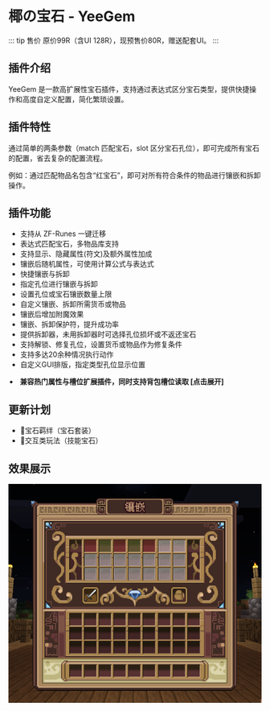 <script setup>import {ref} from 'vue';

const isOpen = ref(false)
</script>

# 椰の宝石 - YeeGem

::: tip 售价
原价99R（含UI 128R），现预售价80R，赠送配套UI。
:::

## 插件介绍

YeeGem 是一款高扩展性宝石插件，支持通过表达式区分宝石类型，提供快捷操作和高度自定义配置，简化繁琐设置。

## 插件特性

通过简单的两条参数（match 匹配宝石，slot 区分宝石孔位），即可完成所有宝石的配置，省去复杂的配置流程。

例如：通过匹配物品名包含“红宝石”，即可对所有符合条件的物品进行镶嵌和拆卸操作。

## 插件功能

- 支持从 ZF-Runes 一键迁移
- 表达式匹配宝石，多物品库支持
- 支持显示、隐藏属性(符文)及额外属性加成
- 镶嵌后随机属性，可使用计算公式与表达式
- 快捷镶嵌与拆卸
- 指定孔位进行镶嵌与拆卸
- 设置孔位或宝石镶嵌数量上限
- 自定义镶嵌、拆卸所需货币或物品
- 镶嵌后增加附魔效果
- 镶嵌、拆卸保护符，提升成功率
- 提供拆卸器，未用拆卸器时可选择孔位损坏或不返还宝石
- 支持解锁、修复孔位，设置货币或物品作为修复条件
- 支持多达20余种情况执行动作
- 自定义GUI排版，指定类型孔位显示位置

<details>
<summary style="font-weight: bold">兼容热门属性与槽位扩展插件，同时支持背包槽位读取 [点击展开]</summary>

- ✅属性 SX-Attribute
- ✅属性 AttributePlus
- ✅属性 ItemLoreOrigin
- ✅属性 OriginAttribute
- ✅龙核 DragonCore
- ✅萌芽 GermPlugin
- ✅时装 DragonInventory
- ✅饰品 YeeJewelry
- ✅饰品 LyInventory
- ✅饰品 LegendJewelry
- ✅饰品 AttributeInventory

</details>



<style>
details summary {
  list-style: inside;
  padding-left: 3px;
}
</style>

## 更新计划

- 🚧宝石羁绊（宝石套装）
- 🚧交互类玩法（技能宝石）

## 效果展示
![赠送UI.png](img/赠送UI.png)
